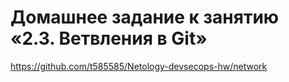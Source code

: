 # Домашнее задание к занятию «2.3. Ветвления в Git»


https://github.com/t585585/Netology-devsecops-hw/network